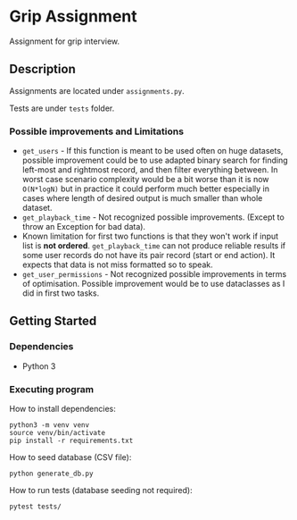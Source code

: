 # Grip Assignment

Assignment for grip interview.

## Description

Assignments are located under `assignments.py`.

Tests are under `tests` folder.

### Possible improvements and Limitations


- `get_users` - If this function is meant to be used often on huge datasets, possible improvement could be to use
  adapted binary search for finding left-most and rightmost record, and then filter everything between.
  In worst case scenario complexity would be a bit worse than it is now `O(N*logN)` but in practice it could perform 
  much better especially in cases where length of desired output is much smaller than whole dataset. 
- `get_playback_time` - Not recognized possible improvements. (Except to throw an Exception for bad data).
- Known limitation for first two functions is that they won't work if input list is **not ordered**. `get_playback_time`
  can not produce reliable results if some user records do not have its pair record (start or end action). It expects
  that data is not miss formatted so to speak.
- `get_user_permissions` - Not recognized possible improvements in terms of optimisation. Possible improvement would be
  to use dataclasses as I did in first two tasks.

## Getting Started

### Dependencies

* Python 3

### Executing program

How to install dependencies:

```
python3 -m venv venv
source venv/bin/activate
pip install -r requirements.txt
```

How to seed database (CSV file):

```
python generate_db.py
```

How to run tests (database seeding not required):

```
pytest tests/
```